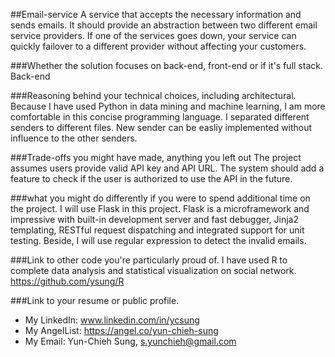 ##Email-service
A service that accepts the necessary information and sends emails. It should provide an abstraction between two different email service providers. If one of the services goes down, your service can quickly failover to a different provider without affecting your customers.

###Whether the solution focuses on back-end, front-end or if it's full stack.
Back-end

###Reasoning behind your technical choices, including architectural.
Because I have used Python in data mining and machine learning, I am more comfortable in this concise programming language.
I separated different senders to different files. New sender can be easliy implemented without influence to the other senders.

###Trade-offs you might have made, anything you left out
The project assumes users provide valid API key and API URL. The system should add a feature to check if the user is authorized to use the API in the future.

###what you might do differently if you were to spend additional time on the project.
I will use Flask in this project. Flask is a microframework and impressive with built-in development server and fast debugger, Jinja2 templating, RESTful request dispatching and integrated support for unit testing. Beside, I will use regular expression to detect the invalid emails.

###Link to other code you're particularly proud of.
I have used R to complete data analysis and statistical visualization on social network.
https://github.com/ysung/R

###Link to your resume or public profile.
* My LinkedIn: www.linkedin.com/in/ycsung
* My AngelList: https://angel.co/yun-chieh-sung
* My Email: Yun-Chieh Sung, s.yunchieh@gmail.com
